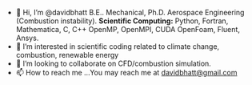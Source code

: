 - 👋 Hi, I’m @davidbhatt B.E.. Mechanical, Ph.D. Aerospace Engineering (Combustion instability).
**Scientific Computing:**
Python, Fortran, Mathematica, C, C++
OpenMP, OpenMPI, CUDA
OpenFoam, Fluent, Ansys. 
- 👀 I’m interested in scientific coding related to climate change, combustion, renewable energy 
- 💞️ I’m looking to collaborate on CFD/combustion simulation.
- 📫 How to reach me ...You may reach me at davidbhatt@gmail.com
<!---
davidbhatt/davidbhatt is a ✨ special ✨ repository because its `README.md` (this file) appears on your GitHub profile.
You can click the Preview link to take a look at your changes.
--->
